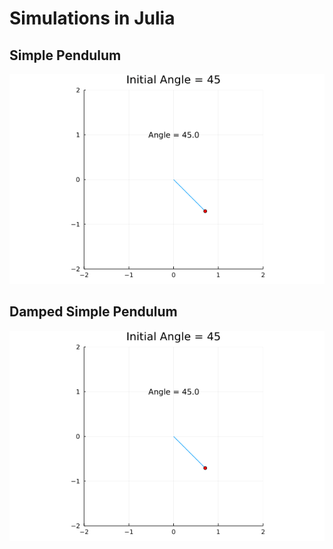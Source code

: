 # Simulations in Julia

## Simple Pendulum

![](simple_pendulum_animation.gif)

## Damped Simple Pendulum

![](damped_simple_pendulum_animation.gif)